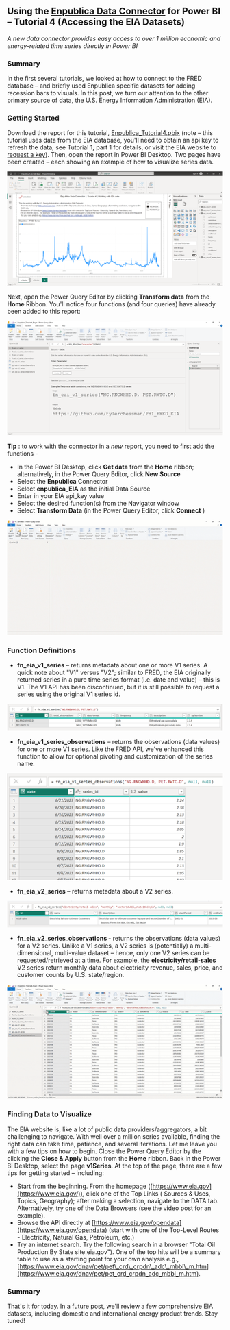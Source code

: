 ## Using the [Enpublica Data Connector](https://github.com/tylerchessman/PBI_FRED_EIA) for Power BI – Tutorial 4 (Accessing the EIA Datasets)

_A new data connector provides easy access to over 1 million economic and energy-related time series directly in Power BI_

### Summary

In the first several tutorials, we looked at how to connect to the FRED database – and briefly used Enpublica specific datasets for adding recession bars to visuals. In this post, we turn our attention to the other primary source of data, the U.S. Energy Information Administration (EIA).

### Getting Started

Download the report for this tutorial, [Enpublica_Tutorial4.pbix](https://github.com/tylerchessman/PBI_FRED_EIA/raw/main/Tutorials/4/Enpublica_Tutorial4.pbix) (note – this tutorial uses data from the EIA database, you'll need to obtain an api key to refresh the data; see Tutorial 1, part 1 for details, or visit the EIA website to [request a key](https://www.eia.gov/opendata/register.php)). Then, open the report in Power BI Desktop. Two pages have been created – each showing an example of how to visualize series data.

![](./images/Picture1.png)

Next, open the Power Query Editor by clicking **Transform data** from the **Home** Ribbon. You'll notice four functions (and four queries) have already been added to this report:

![](./images/Picture2.png)

**Tip** : to work with the connector in a _new_ report, you need to first add the functions -

- In the Power BI Desktop, click **Get data** from the **Home** ribbon; alternatively, in the Power Query Editor, click **New Source**
- Select the **Enpublica** Connector
- Select **enpublica\_EIA** as the initial Data Source
- Enter in your EIA api\_key value
- Select the desired function(s) from the Navigator window
- Select **Transform Data** (in the Power Query Editor, click **Connect** )

![](./images/EIA_AddFunctions.gif)

### Function Definitions

- **fn\_eia\_v1\_series** – returns metadata about one or more V1 series. A quick note about "V1" versus "V2"; similar to FRED, the EIA originally returned series in a pure time series format (i.e. date and value) – this is V1. The V1 API has been discontinued, but it is still possible to request a series using the original V1 series id.

![](./images/Picture3.png)

- **fn\_eia\_v1\_series\_observations** – returns the observations (data values) for one or more V1 series. Like the FRED API, we've enhanced this function to allow for optional pivoting and customization of the series name.

![](./images/Picture4.png)

- **fn\_eia\_v2\_series** – returns metadata about a V2 series.

![](./images/Picture5.png)

- **fn\_eia\_v2\_series\_observations -** returns the observations (data values) for a V2 series. Unlike a V1 series, a V2 series is (potentially) a multi-dimensional, multi-value dataset – hence, only one V2 series can be requested/retrieved at a time. For example, the **electricity/retail-sales** V2 series return monthly data about electricity revenue, sales, price, and customer counts by U.S. state/region.

![](./images/EIA_V2_Series.gif)

### Finding Data to Visualize

The EIA website is, like a lot of public data providers/aggregators, a bit challenging to navigate. With well over a million series available, finding the right data can take time, patience, and several iterations. Let me leave you with a few tips on how to begin. Close the Power Query Editor by the clicking the **Close & Apply** button from the **Home** ribbon. Back in the Power BI Desktop, select the page **v1Series**. At the top of the page, there are a few tips for getting started – including:

- Start from the beginning. From the homepage ([https://www.eia.gov](https://www.eia.gov/)), click one of the Top Links ( Sources & Uses, Topics, Geography); after making a selection, navigate to the DATA tab. Alternatively, try one of the Data Browsers (see the video post for an example).
- Browse the API directly at [https://www.eia.gov/opendata](https://www.eia.gov/opendata) (start with one of the Top-Level Routes - Electricity, Natural Gas, Petroleum, etc.)
- Try an internet search. Try the following search in a browser "Total Oil Production By State site:eia.gov"). One of the top hits will be a summary table to use as a starting point for your own analysis e.g., [https://www.eia.gov/dnav/pet/pet\_crd\_crpdn\_adc\_mbbl\_m.htm](https://www.eia.gov/dnav/pet/pet_crd_crpdn_adc_mbbl_m.htm).

### Summary

That's it for today. In a future post, we'll review a few comprehensive EIA datasets, including domestic and international energy product trends. Stay tuned!
